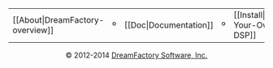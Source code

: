 <div align="center">
<table border=0 cellspacing=2 cellpadding=4><tr><td>[[About|DreamFactory-overview]]</td><td valign=middle>&ordm;</td><td>[[Doc|Documentation]]</td><td valign=middle>&ordm;</td><td>[[Install|Getting-Your-Own-DSP]]</td><td valign=middle>&ordm;</td><td>[[Community|platform-and-community]]</td></tr></table>
</div>

<p align="center">
&copy; 2012-2014 <a href="https://www.dreamfactory.com/" target="_blank">DreamFactory Software, Inc.</a>
</p>

[dfcom]: https://www.dreamfactory.com/  "DreamFactory.com"